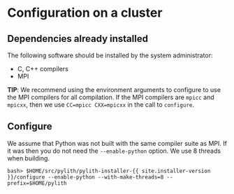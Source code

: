 # Configuration on a cluster


## Dependencies already installed

The following software should be installed by the system administrator:

* C, C++ compilers
* MPI

**TIP**: We recommend using the environment arguments to configure to use the MPI compilers for all compilation. If the
MPI compilers are `mpicc` and `mpicxx`, then we use `CC=mpicc CXX=mpicxx` in the call to `configure`.

## Configure

We assume that Python was not built with the same compiler suite as MPI. If it was then you do not need the
`--enable-python` option. We use 8 threads when building.

```
bash> $HOME/src/pylith/pylith-installer-{{ site.installer-version }}/configure --enable-python --with-make-threads=8 --prefix=$HOME/pylith
```
